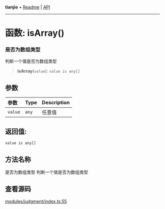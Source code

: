 **tianjie** • [Readme](../README.md) \| [API](../globals.md)

***

# 函数: isArray()

### 是否为数组类型
判断一个值是否为数组类型

<a id="undefined" name="undefined"></a>

> **isArray**(`value`): `value is any[]`

## 参数

| 参数 | Type | Description |
| :------ | :------ | :------ |
| `value` | `any` | 任意值 |

## 返回值:

`value is any[]`

## 方法名称

是否为数组类型
判断一个值是否为数组类型

## 查看源码

[modules/judgment/index.ts:55](https://github.com/hacxy/tianjie/blob/32d17b0fb1c41747dfab8feb61e15c433f68f661/src/modules/judgment/index.ts#L55)
